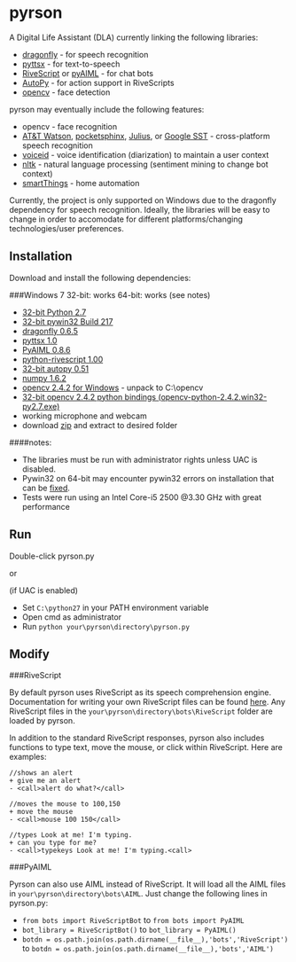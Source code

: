 pyrson
======

A Digital Life Assistant (DLA) currently linking the following libraries:

* [dragonfly](http://code.google.com/p/dragonfly/) - for speech recognition
* [pyttsx](http://pypi.python.org/pypi/pyttsx) - for text-to-speech
* [RiveScript](http://www.rivescript.com/rivescript) or [pyAIML](http://pyaiml.sourceforge.net/) - for chat bots
* [AutoPy](http://www.autopy.org/) - for action support in RiveScripts
* [opencv](http://opencv.willowgarage.com/documentation/python/index.html) - face detection

pyrson may eventually include the following features:

* opencv - face recognition
* [AT&T Watson](http://www.research.att.com/projects/WATSON/index.html?fbid=sS3GdYGyIR4), [pocketsphinx](http://cmusphinx.sourceforge.net/), [Julius](http://pypi.python.org/pypi/pyjulius), or [Google SST](http://wiki.openmoko.org/wiki/Google_Voice_Recognition) - cross-platform speech recognition
* [voiceid](http://code.google.com/p/voiceid/) - voice identification (diarization) to maintain a user context
* [nltk](http://nltk.org/) - natural language processing (sentiment mining to change bot context)
* [smartThings](http://www.kickstarter.com/projects/smartthings/smartthings-make-your-world-smarter) - home automation

Currently, the project is only supported on Windows due to the dragonfly dependency for speech recognition. Ideally, the libraries will be easy to change in order to accomodate for different platforms/changing technologies/user preferences.

Installation
------------

Download and install the following dependencies:

###Windows 7 32-bit: works 64-bit: works (see notes)
* [32-bit Python 2.7](http://www.python.org/ftp/python/2.7.3/python-2.7.3.msi)
* [32-bit pywin32 Build 217](http://sourceforge.net/projects/pywin32/files/pywin32/Build%20217/pywin32-217.win32-py2.7.exe/download)
* [dragonfly 0.6.5](http://dragonfly.googlecode.com/files/dragonfly-0.6.5.win32.exe)
* [pyttsx 1.0](http://pypi.python.org/packages/any/p/pyttsx/pyttsx-1.0.win32.exe#md5=1bdf526eec286b683d61d97eb2922d4a)
* [PyAIML 0.8.6](http://sourceforge.net/projects/pyaiml/files/PyAIML%20%28unstable%29/0.8.6/PyAIML-0.8.6.win32.exe/download)
* [python-rivescript 1.00](http://www.rivescript.com/files/win32/python-rivescript-1.00.win32.exe)
* [32-bit autopy 0.51](http://pypi.python.org/packages/2.7/a/autopy/autopy-0.51.win32-py2.7.exe#md5=93e91799367e9207383747a633408185)
* [numpy 1.6.2](http://sourceforge.net/projects/numpy/files/NumPy/1.6.2/numpy-1.6.2-win32-superpack-python2.7.exe/download)
* [opencv 2.4.2 for Windows](http://sourceforge.net/projects/opencvlibrary/files/opencv-win/2.4.2/OpenCV-2.4.2.exe/download) - unpack to C:\opencv
* [32-bit opencv 2.4.2 python bindings (opencv-python-2.4.2.win32-py2.7.exe)](http://www.lfd.uci.edu/~gohlke/pythonlibs/#opencv)
* working microphone and webcam
* download [zip](https://github.com/kevlened/pyrson/zipball/master) and extract to desired folder

####notes:
* The libraries must be run with administrator rights unless UAC is disabled.
* Pywin32 on 64-bit may encounter pywin32 errors on installation that can be [fixed](http://sourceforge.net/tracker/?func=detail&aid=3402824&group_id=78018&atid=551954).
* Tests were run using an Intel Core-i5 2500 @3.30 GHz with great performance

Run
------

Double-click pyrson.py

or

(if UAC is enabled)
* Set `C:\python27` in your PATH environment variable
* Open cmd as administrator
* Run `python your\pyrson\directory\pyrson.py`

Modify
---------

###RiveScript

By default pyrson uses RiveScript as its speech comprehension engine. Documentation for writing your own RiveScript files can be found [here](http://www.rivescript.com/docs/Tutorial.html). Any RiveScript files in the `your\pyrson\directory\bots\RiveScript` folder are loaded by pyrson.

In addition to the standard RiveScript responses, pyrson also includes functions to type text, move the mouse, or click within RiveScript. Here are examples:

	//shows an alert
	+ give me an alert
	- <call>alert do what?</call>

	//moves the mouse to 100,150
	+ move the mouse
	- <call>mouse 100 150</call>

	//types Look at me! I'm typing.
	+ can you type for me?
	- <call>typekeys Look at me! I'm typing.<call>
	
###PyAIML

Pyrson can also use AIML instead of RiveScript. It will load all the AIML files in `your\pyrson\directory\bots\AIML`. Just change the following lines in pyrson.py:

* `from bots import RiveScriptBot` to `from bots import PyAIML`
* `bot_library = RiveScriptBot()` to `bot_library = PyAIML()`
* `botdn = os.path.join(os.path.dirname(__file__),'bots','RiveScript')` to `botdn = os.path.join(os.path.dirname(__file__),'bots','AIML')`